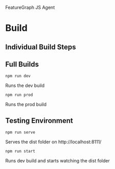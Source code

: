 FeatureGraph JS Agent

# Build

## Individual Build Steps

## Full Builds

```
npm run dev
```

Runs the dev build

```
npm run prod
```

Runs the prod build

## Testing Environment

```
npm run serve
```

Serves the dist folder on http://localhost:8111/

```
npm run start
```

Runs dev build and starts watching the dist folder
